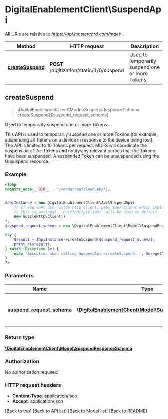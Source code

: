 # DigitalEnablementClient\SuspendApi

All URIs are relative to *https://api.mastercard.com/mdes*

Method | HTTP request | Description
------------- | ------------- | -------------
[**createSuspend**](SuspendApi.md#createSuspend) | **POST** /digitization/static/1/0/suspend | Used to temporarily suspend one or more Tokens.



## createSuspend

> \DigitalEnablementClient\Model\SuspendResponseSchema createSuspend($suspend_request_schema)

Used to temporarily suspend one or more Tokens.

This API is used to temporarily suspend one or more Tokens (for example, suspending all Tokens on a device in response to the device being lost).  The API is limited to 10 Tokens per request. MDES will coordinate the suspension of the Tokens and notify any relevant parties that the Tokens have been suspended. A suspended Token can be unsuspended using the Unsuspend resource.

### Example

```php
<?php
require_once(__DIR__ . '/vendor/autoload.php');


$apiInstance = new DigitalEnablementClient\Api\SuspendApi(
    // If you want use custom http client, pass your client which implements `GuzzleHttp\ClientInterface`.
    // This is optional, `GuzzleHttp\Client` will be used as default.
    new GuzzleHttp\Client()
);
$suspend_request_schema = new \DigitalEnablementClient\Model\SuspendRequestSchema(); // \DigitalEnablementClient\Model\SuspendRequestSchema | Contains the details of the request message.

try {
    $result = $apiInstance->createSuspend($suspend_request_schema);
    print_r($result);
} catch (Exception $e) {
    echo 'Exception when calling SuspendApi->createSuspend: ', $e->getMessage(), PHP_EOL;
}
?>
```

### Parameters


Name | Type | Description  | Notes
------------- | ------------- | ------------- | -------------
 **suspend_request_schema** | [**\DigitalEnablementClient\Model\SuspendRequestSchema**](../Model/SuspendRequestSchema.md)| Contains the details of the request message. | [optional]

### Return type

[**\DigitalEnablementClient\Model\SuspendResponseSchema**](../Model/SuspendResponseSchema.md)

### Authorization

No authorization required

### HTTP request headers

- **Content-Type**: application/json
- **Accept**: application/json

[[Back to top]](#) [[Back to API list]](../../README.md#documentation-for-api-endpoints)
[[Back to Model list]](../../README.md#documentation-for-models)
[[Back to README]](../../README.md)


